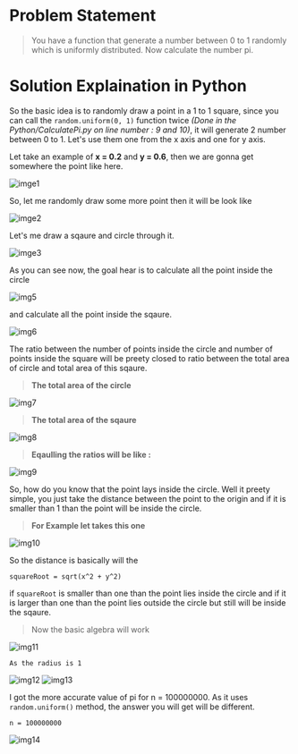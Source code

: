 # Problem Statement
>You have a function that generate a number between 0 to 1 randomly which is uniformly distributed. Now calculate the number pi.

# Solution Explaination in Python

So the basic idea is to randomly draw a point in a 1 to 1 square, since you can call the ```random.uniform(0, 1)``` function twice *(Done in the Python/CalculatePi.py on line number : 9 and 10)*, it will generate 2 number between 0 to 1. Let's use them one from the x axis and one for y axis. 

Let take an example of **x = 0.2** and **y = 0.6**, then we are gonna get somewhere the point like here.

![imge1](./RepoEssentials/img1.png)


So, let me randomly draw some more point then it will be look like

![imge2](./RepoEssentials/img2.png)

Let's me draw a sqaure and circle through it.

![imge3](./RepoEssentials/img4.png)

As you can see now, the goal hear is to calculate all the point inside the circle

![img5](./RepoEssentials/img6.png)

and calculate all the point inside the sqaure.

![img6](./RepoEssentials/img7.png)

The ratio between the number of points inside the circle and number of points inside the square will be preety closed to ratio between the total area of circle and total area of this sqaure.

>**The total area of the circle**

![img7](./RepoEssentials/img8.png)

>**The total area of the sqaure**

![img8](./RepoEssentials/img9.png)

>**Eqaulling the ratios will be like :**

![img9](./RepoEssentials/img16.png)

So, how do you know that the point lays inside the circle. Well it preety simple, you just take the distance between the point to the origin and if it is smaller than 1 than the point will be inside the circle.

>**For Example let takes this one**

![img10](./RepoEssentials/img10.png)

So the distance is basically will the  
```
squareRoot = sqrt(x^2 + y^2)
```

if ```squareRoot``` is smaller than one than the point lies inside the circle and if it is larger than one than the point lies outside the circle but still will be inside the sqaure.

>Now the basic algebra will work

![img11](./RepoEssentials/img17.jpg)
```
As the radius is 1
```
![img12](./RepoEssentials/img19.jpg)
![img13](./RepoEssentials/img18.jpg)

I got the more accurate value of pi for n = 100000000. As it uses ```random.uniform()``` method, the answer you will get will be different.

```
n = 100000000
```
![img14](./RepoEssentials/img15.png)